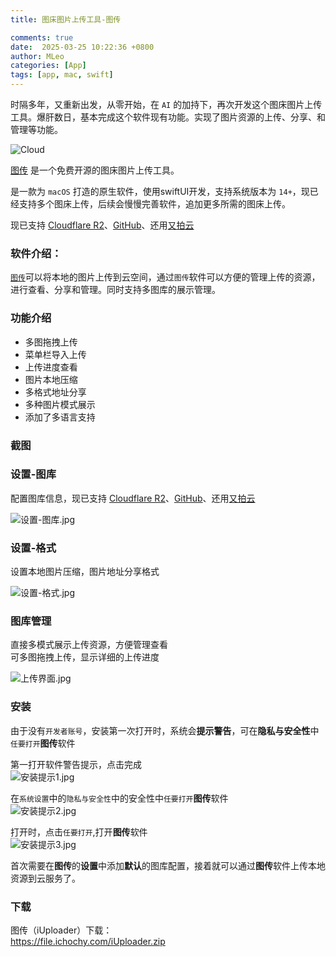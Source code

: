 ```yaml
---
title: 图床图片上传工具-图传

comments: true
date:  2025-03-25 10:22:36 +0800
author: MLeo
categories: [App] 
tags: [app, mac, swift]
---
```


时隔多年，又重新出发，从零开始，在 `AI` 的加持下，再次开发这个图床图片上传工具。爆肝数日，基本完成这个软件现有功能。实现了图片资源的上传、分享、和管理等功能。


![Cloud](https://images.ichochy.com/Cloud.png)

[图传](https://file.ichochy.com/iUploader.zip) 是一个免费开源的图床图片上传工具。

是一款为 `macOS` 打造的原生软件，使用swiftUI开发，支持系统版本为 `14+`，现已经支持多个图床上传，后续会慢慢完善软件，追加更多所需的图床上传。

现已支持 [Cloudflare R2](https://cloudflare.com)、[GitHub](https://github.com)、还用[又拍云](https://www.upyun.com/league)


### 软件介绍：  
[`图传`](https://file.ichochy.com/iUploader.zip)可以将本地的图片上传到云空间，通过`图传`软件可以方便的管理上传的资源，进行查看、分享和管理。同时支持多图库的展示管理。  


### 功能介绍  
* 多图拖拽上传
* 菜单栏导入上传
* 上传进度查看
* 图片本地压缩
* 多格式地址分享
* 多种图片模式展示
* 添加了多语言支持


### 截图  
### 设置-图库
配置图库信息，现已支持 [Cloudflare R2](https://cloudflare.com)、[GitHub](https://github.com)、还用[又拍云](https://www.upyun.com/league)

![设置-图库.jpg](https://image.ichochy.com/iUploader/设置-图库.jpg) 

### 设置-格式
设置本地图片压缩，图片地址分享格式  

![设置-格式.jpg](https://image.ichochy.com/iUploader/设置-格式.jpg)

### 图库管理
直接多模式展示上传资源，方便管理查看  
可多图拖拽上传，显示详细的上传进度  

![上传界面.jpg](https://image.ichochy.com/iUploader/上传界面.jpg)


### 安装
由于没有`开发者账号`，安装第一次打开时，系统会**提示警告**，可在**隐私与安全性**中`任要打开`**图传**软件

第一打开软件警告提示，点击完成   
![安装提示1.jpg](https://image.ichochy.com/iUploader/安装提示1.jpg)

在`系统设置`中的`隐私与安全性`中的安全性中`任要打开`**图传**软件  
![安装提示2.jpg](https://image.ichochy.com/iUploader/安装提示2.jpg)

打开时，点击`任要打开`,打开**图传**软件   
![安装提示3.jpg](https://image.ichochy.com/iUploader/安装提示3.jpg)

首次需要在**图传**的**设置**中添加**默认**的图库配置，接着就可以通过**图传**软件上传本地资源到云服务了。

### 下载  
图传（iUploader）下载：  
https://file.ichochy.com/iUploader.zip